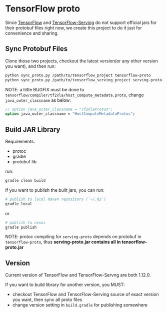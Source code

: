# TensorFlow proto

Since [TensorFlow](https://github.com/tensorflow/tensorflow) and [TensorFlow-Serving](https://github.com/tensorflow/serving) 
do not support official jars for their protobuf files right now, 
we create this project to do it just for convenience and sharing.


## Sync Protobuf Files

Clone those two projects, 
checkout the latest version(or any other version you want), 
and then run:

~~~bash
python sync_proto.py /path/to/tensorflow_project tensorflow-proto
python sync_proto.py /path/to/tensorflow_serving_project serving-proto
~~~

NOTE: a little BUGFIX must be done to `tensorflow/compiler/tf2xla/host_compute_metadata.proto`,
change `java_outer_classname` as below:


~~~proto
// option java_outer_classname = "Tf2XlaProtos";
option java_outer_classname = "HostComputeMetadataProtos";
~~~

## Build JAR Library

Requirements:

* protoc
* gradle
* protobuf lib

run:

~~~bash
gradle clean build
~~~

If you want to publish the built jars, you can run:

~~~bash
# publish to local maven repository (`~/.m2`)
gradle local
~~~

or

~~~bash
# publish to nexus
gradle publish
~~~

NOTE: protoc compiling for `serving-proto` depends on protobuf in `tensorflow-proto`,
thus <strong>serving-proto.jar contains all in tensorflow-proto.jar</strong>

## Version

Current version of TensorFlow and TensorFlow-Servng are both 1.12.0.

If you want to build library for another version, you MUST:

* checkout TensorFlow and TensorFlow-Serving source of exact version you want, then sync all proto files
* change version setting in `build.gradle` for publishing somewhere

 
